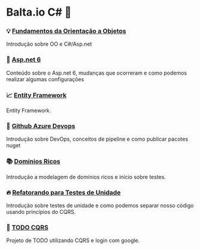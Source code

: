 #  Balta.io C# :dizzy: 


### :bulb: [Fundamentos da Orientação a Objetos](https://github.com/Luuck4s/Balta-CSharp/tree/main/FundamentosOO)
Introdução sobre OO e C#/Asp.net

### :stars: [Asp.net 6](https://github.com/Luuck4s/Balta-CSharp/tree/main/AspNet6)
Conteúdo sobre o Asp.net 6, mudanças que ocorreram e como podemos realizar algumas configurações

### :chart_with_upwards_trend: [Entity Framework](https://github.com/Luuck4s/Balta-CSharp/tree/main/EntityFramework)
Entity Framework.

### :card_index: [Github Azure Devops](https://github.com/Luuck4s/Balta-CSharp/tree/main/GitHubAzureDevOps/MoneyExtension)
Introdução sobre DevOps, conceitos de pipeline e como publicar pacotes nuget

### :books: [Domínios Ricos](https://github.com/Luuck4s/Balta-CSharp/tree/main/DominioRicos/PaymentContext)
Introdução a modelagem de domínios ricos e início sobre testes. 

### :fire: [Refatorando para Testes de Unidade](https://github.com/Luuck4s/Balta-CSharp/tree/main/TestesUnidade/Store)
Introdução sobre testes de unidade e como podemos separar nosso código usando princípios do CQRS. 

### :tada: [TODO CQRS](https://github.com/Luuck4s/Balta-CSharp/tree/main/TodoCQRS)
Projeto de TODO utilizando CQRS e login com google.